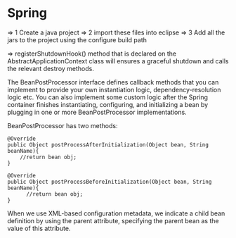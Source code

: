 # Spring
=> 1 Create a java project
=> 2 import these files into eclipse
=> 3 Add all the jars to the project using the configure build path

=> registerShutdownHook() method that is declared on the AbstractApplicationContext class will ensures a graceful shutdown and calls the relevant destroy methods.

The BeanPostProcessor interface defines callback methods that you can implement to provide your own instantiation logic, dependency-resolution logic etc. You can also implement some custom logic after the Spring container finishes instantiating, configuring, and initializing a bean by plugging in one or more BeanPostProcessor implementations.
  
  BeanPostProcessor has two methods:
  
  	@Override
  	public Object postProcessAfterInitialization(Object bean, String beanName){
		//return bean obj;
	}

	@Override
	public Object postProcessBeforeInitialization(Object bean, String beanName){
		  //return bean obj;
	}


When we use XML-based configuration metadata, we indicate a child bean definition by using the parent attribute, specifying the parent bean as the value of this attribute.

